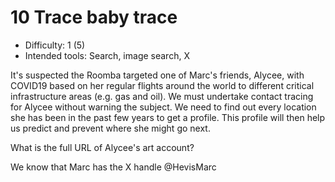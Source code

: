 # 10 Trace baby trace

* Difficulty: 1 (5)
* Intended tools: Search, image search, X

It's suspected the Roomba targeted one of Marc's friends, Alycee, with COVID19 based on her regular flights around the world to different critical infrastructure areas (e.g. gas and oil). We must undertake contact tracing for Alycee without warning the subject. We need to find out every location she has been in the past few years to get a profile. This profile will then help us predict and prevent where she might go next.

What is the full URL of Alycee's art account?

We know that Marc has the X handle @HevisMarc

